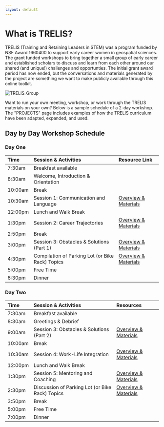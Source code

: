 ```yaml
---
layout: default
---
```


# What is TRELIS?

TRELIS (Training and Retaining Leaders in STEM) was a program funded by NSF Award 1660400 to support early career women in geospatial sciences. The grant funded workshops to bring together a small group of early career and established scholars to discuss and learn from each other around our shared (and unique!) challenges and opportunties. The initial grant award period has now ended, but the conversations and materials generated by the project are something we want to make publicly available through this online toolkit.

![TRELIS_Group](assets/images/ALL_TRELIS.JPG)

Want to run your own meeting, workshop, or work through the TRELIS materials on your own? Below is a sample schedule of a 2-day workshop. The "PROJECTS" page includes examples of how the TRELIS curriculum have been adapted, expanded, and used.

## Day by Day Workshop Schedule

### Day One

| Time         | Session & Activities         | Resource Link  |
|:-------------|:------------------|:------|
| 7:30am       | Breakfast available |   |
| 8:30am       | Welcome, Introduction & Orientation   |   |
| 10:00am      | Break       |   |
| 10:30am      | Session 1: Communication and Language   | <a href="https://mstuhlmacher.github.io/TRELIStoolkit/session1"> Overview & Materials </a> |
| 12:00pm      | Lunch and Walk Break       |   |
| 1:30pm       | Session 2: Career Trajectories   | <a href="https://mstuhlmacher.github.io/TRELIStoolkit/session2"> Overview & Materials </a> |
| 2:50pm       | Break  |  |
| 3:00pm       | Session 3: Obstacles & Solutions (Part 1)  | <a href="https://mstuhlmacher.github.io/TRELIStoolkit/session3"> Overview & Materials  </a>  |
| 4:30pm       | Compilation of Parking Lot (or Bike Rack) Topics   | <a href="https://mstuhlmacher.github.io/TRELIStoolkit/parking-lot"> Overview & Materials  </a>  |
| 5:00pm       | Free Time  |   |
| 6:30pm       | Dinner   |   |

### Day Two


| Time         | Session & Activities         | Resources  |
|:-------------|:------------------|:------|
| 7:30am       | Breakfast available |   |
| 8:30am       | Greetings & Debrief  |   |
| 9:00am       | Session 3: Obstacles & Solutions (Part 2)       | <a href="https://mstuhlmacher.github.io/TRELIStoolkit/session3"> Overview & Materials  </a> |
| 10:00am      | Break  |   |
| 10:30am      | Session 4: Work-Life Integration   | <a href="https://mstuhlmacher.github.io/TRELIStoolkit/session4"> Overview & Materials  </a>  |
| 12:00pm      | Lunch and Walk Break       |   |
| 1:30pm       | Session 5: Mentoring and Coaching  | <a href="https://mstuhlmacher.github.io/TRELIStoolkit/session5"> Overview & Materials  </a>  |
| 2:30pm       | Discussion of Parking Lot (or Bike Rack) Topics  | <a href="https://mstuhlmacher.github.io/TRELIStoolkit/parking-lot"> Overview & Materials  </a>  |
| 3:50pm       | Break  |  |
| 5:00pm       | Free Time  |   |
| 7:00pm       | Dinner   |   |
